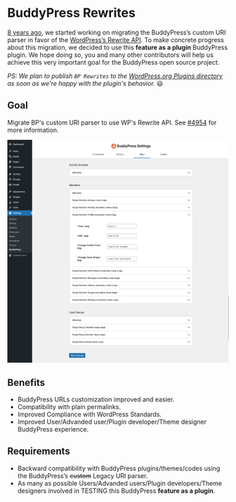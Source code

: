 # BuddyPress Rewrites

[8 years ago](https://buddypress.trac.wordpress.org/ticket/4954), we started working on migrating the BuddyPress’s custom URI parser in favor of the [WordPress’s Rewrite API](https://developer.wordpress.org/reference/classes/wp_rewrite/). To make concrete progress about this migration, we decided to use this **feature as a plugin** BuddyPress plugin. We hope doing so, you and many other contributors will help us achieve this very important goal for the BuddyPress open source project.

_PS: We plan to publish `BP Rewrites` to the [WordPress.org Plugins directory](https://wordpress.org/plugins/) as soon as we're happy with the plugin's behavior._ 😃

## Goal
Migrate BP's custom URI parser to use WP's Rewrite API. See [#4954](https://buddypress.trac.wordpress.org/ticket/4954) for more information.

![Admin screen](./.wordpress/screenshot-1.png)

## Benefits
+ BuddyPress URLs customization improved and easier.
+ Compatibility with plain permalinks.
+ Improved Compliance with WordPress Standards.
+ Improved User/Advanded user/Plugin developer/Theme designer BuddyPress experience.

## Requirements
- Backward compatibility with BuddyPress plugins/themes/codes using the BuddyPress’s ~~custom~~ Legacy URI parser.
- As many as possible Users/Advanded users/Plugin developers/Theme designers involved in TESTING this BuddyPress **feature as a plugin**.
